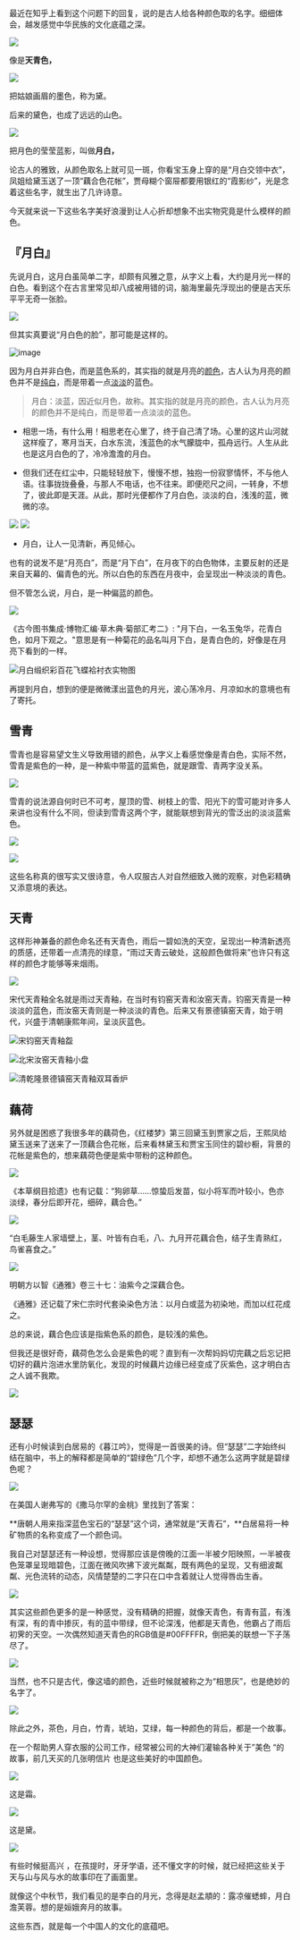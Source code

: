 
最近在知乎上看到这个问题下的回复，说的是古人给各种颜色取的名字。细细体会，越发感觉中华民族的文化底蕴之深。

![](http://upload-images.jianshu.io/upload_images/6943526-3d04ae6fea31f4df.jpg?imageMogr2/auto-orient/strip%7CimageView2/2/w/1240)


像是**天青色，**



![](http://upload-images.jianshu.io/upload_images/6943526-4d24be961ed61f6d.jpg?imageMogr2/auto-orient/strip%7CimageView2/2/w/1240)


把姑娘画眉的墨色，称为黛。

后来的黛色，也成了远远的山色。



![](http://upload-images.jianshu.io/upload_images/6943526-5d35548af3edc7d2.jpg?imageMogr2/auto-orient/strip%7CimageView2/2/w/1240)


把月色的莹莹蓝影，叫做**月白，**


论古人的雅致，从颜色取名上就可见一斑，你看宝玉身上穿的是“月白交领中衣”，凤姐给黛玉送了一顶“藕合色花帐”，贾母糊个窗屉都要用银红的“霞影纱”，光是念着这些名字，就生出了几许诗意。

今天就来说一下这些名字美好浪漫到让人心折却想象不出实物究竟是什么模样的颜色。



## 『月白』

先说月白，这月白虽简单二字，却颇有风雅之意，从字义上看，大约是月光一样的白色。看到这个在古言里常见却八成被用错的词，脑海里最先浮现出的便是古天乐平平无奇一张脸。



![](http://upload-images.jianshu.io/upload_images/6943526-c2f2a5033790c9e1.jpg?imageMogr2/auto-orient/strip%7CimageView2/2/w/1240)




但其实真要说“月白色的脸”，那可能是这样的。



![image](http://upload-images.jianshu.io/upload_images/6943526-3bc2685a3640a610.jpg?imageMogr2/auto-orient/strip%7CimageView2/2/w/1240)






因为月白并非白色，而是蓝色系的，其实指的就是月亮的[颜色](https://link.zhihu.com/?target=https%3A//baike.baidu.com/item/%25E9%25A2%259C%25E8%2589%25B2)，古人认为月亮的颜色并不是[纯白](https://link.zhihu.com/?target=https%3A//baike.baidu.com/item/%25E7%25BA%25AF%25E7%2599%25BD)，而是带着一点[淡淡](https://link.zhihu.com/?target=https%3A//baike.baidu.com/item/%25E6%25B7%25A1%25E6%25B7%25A1)的蓝色。



> 月白：淡蓝，因近似月色，故称。其实指的就是月亮的颜色，古人认为月亮的颜色并不是纯白，而是带着一点淡淡的蓝色。



- 相思一场，有什么用！相思老在心里了，终于自己清了场。心里的这片山河就这样瘦了，寒月当天，白水东流，浅蓝色的水气朦胧中，孤舟远行。人生从此也是这月白色的了，冷冷澹澹的月白。



- 但我们还在红尘中，只能轻轻放下，慢慢不想，独抱一份寂寥情怀，不与他人语。往事拢拢叠叠，与那人不电话，也不往来。即便咫尺之间，一转身，不想了，彼此即是天涯。从此，那时光便都作了月白色，淡淡的白，浅浅的蓝，微微的凉。

![](http://upload-images.jianshu.io/upload_images/6943526-7864885eba14456c.jpg?imageMogr2/auto-orient/strip%7CimageView2/2/w/1240)
![](http://upload-images.jianshu.io/upload_images/6943526-b3b10427bc80ca59.jpg?imageMogr2/auto-orient/strip%7CimageView2/2/w/1240)

- 月白，让人一见清新，再见倾心。

也有的说发不是“月亮白”，而是“月下白”，在月夜下的白色物体，主要反射的还是来自天幕的、偏青色的光。所以白色的东西在月夜中，会呈现出一种淡淡的青色。

但不管怎么说，月白，是一种偏蓝的颜色。



![](http://upload-images.jianshu.io/upload_images/6943526-2f3dcc1e4e778b18.jpg?imageMogr2/auto-orient/strip%7CimageView2/2/w/1240)




《古今图书集成·博物汇编·草木典·菊部汇考二》: "月下白，一名玉兔华，花青白色，如月下观之。"意思是有一种菊花的品名叫月下白，是青白色的，好像是在月亮下看到的一样。



![月白缎织彩百花飞蝶袷衬衣实物图](http://upload-images.jianshu.io/upload_images/6943526-198158cced2ec60c.jpg?imageMogr2/auto-orient/strip%7CimageView2/2/w/1240)



再提到月白，想到的便是微微漾出蓝色的月光，波心荡冷月、月凉如水的意境也有了寄托。





## 雪青

雪青也是容易望文生义导致用错的颜色，从字义上看感觉像是青白色，实际不然，雪青是紫色的一种，是一种紫中带蓝的蓝紫色，就是跟雪、青两字没关系。



![](http://upload-images.jianshu.io/upload_images/6943526-784b791c982fe5ca.jpg?imageMogr2/auto-orient/strip%7CimageView2/2/w/1240)




雪青的说法源自何时已不可考，屋顶的雪、树枝上的雪、阳光下的雪可能对许多人来讲也没有什么不同，但读到雪青这两个字，就能联想到背光的雪泛出的淡淡蓝紫色。



![](http://upload-images.jianshu.io/upload_images/6943526-ca6ce4c604207065.jpg?imageMogr2/auto-orient/strip%7CimageView2/2/w/1240)

![](http://upload-images.jianshu.io/upload_images/6943526-1ea7d385195424bc.jpg?imageMogr2/auto-orient/strip%7CimageView2/2/w/1240)


这些名称真的很写实又很诗意，令人叹服古人对自然细致入微的观察，对色彩精确又添意境的表达。





## 天青

这样形神兼备的颜色命名还有天青色，雨后一碧如洗的天空，呈现出一种清新透亮的质感，还带着一点清亮的绿意，“雨过天青云破处，这般颜色做将来”也许只有这样的颜色才能够等来烟雨。



![](http://upload-images.jianshu.io/upload_images/6943526-7889f4ac4ba2b46a.jpg?imageMogr2/auto-orient/strip%7CimageView2/2/w/1240)




宋代天青釉全名就是雨过天青釉，在当时有钧窑天青和汝窑天青。钧窑天青是一种淡淡的蓝色，而汝窑天青则是一种淡淡的青色。后来又有景德镇窑天青，始于明代，兴盛于清朝康熙年间，呈淡灰蓝色。

![宋钧窑天青釉盌](http://upload-images.jianshu.io/upload_images/6943526-3b1debe830291861.jpg?imageMogr2/auto-orient/strip%7CimageView2/2/w/1240)

![北宋汝窑天青釉小盘](http://upload-images.jianshu.io/upload_images/6943526-db5bfd1b6c0953b9.jpg?imageMogr2/auto-orient/strip%7CimageView2/2/w/1240)

![清乾隆景德镇窑天青釉双耳香炉](http://upload-images.jianshu.io/upload_images/6943526-05f0a4efabc89c91.jpg?imageMogr2/auto-orient/strip%7CimageView2/2/w/1240)

## 藕荷

另外就是困惑了我很多年的藕荷色，《红楼梦》第三回黛玉到贾家之后，王熙凤给黛玉送来了送来了一顶藕合色花帐，后来看林黛玉和贾宝玉同住的碧纱橱，背景的花帐是紫色的，想来藕荷色便是紫中带粉的这种颜色。



![](http://upload-images.jianshu.io/upload_images/6943526-6168fc05aeda8202.jpg?imageMogr2/auto-orient/strip%7CimageView2/2/w/1240)




《本草纲目拾遗》也有记载：“狗卵草……惊蛰后发苗，似小将军而叶较小，色亦淡绿，春分后即开花，细碎，藕合色。”



![](http://upload-images.jianshu.io/upload_images/6943526-479da9d2e6b4c7d9.jpg?imageMogr2/auto-orient/strip%7CimageView2/2/w/1240)




“白毛藤生人家墙壁上，茎、叶皆有白毛，八、九月开花藕合色，结子生青熟红，鸟雀喜食之。”



![](http://upload-images.jianshu.io/upload_images/6943526-33885012f6ec0c4e.jpg?imageMogr2/auto-orient/strip%7CimageView2/2/w/1240)




明朝方以智《通雅》卷三十七：油紫今之深藕合色。

《通雅》还记载了宋仁宗时代套染染色方法：以月白或蓝为初染地，而加以红花成之。

总的来说，藕合色应该是指紫色系的颜色，是较浅的紫色。

但我还是很好奇，藕荷色怎么会是紫色的呢？直到有一次帮妈妈切完藕之后忘记把切好的藕片泡进水里防氧化，发现的时候藕片边缘已经变成了灰紫色，这才明白古之人诚不我欺。



![](http://upload-images.jianshu.io/upload_images/6943526-0c35ba2b5bfc18b5.jpg?imageMogr2/auto-orient/strip%7CimageView2/2/w/1240)




## 瑟瑟

还有小时候读到白居易的《暮江吟》，觉得是一首很美的诗。但“瑟瑟”二字始终纠结在脑中，书上的解释都是简单的“碧绿色”几个字，却想不通怎么这两字就是碧绿色呢？



![](http://upload-images.jianshu.io/upload_images/6943526-fc631f9aa7931699.jpg?imageMogr2/auto-orient/strip%7CimageView2/2/w/1240)




在美国人谢弗写的《撒马尔罕的金桃》里找到了答案：

**唐朝人用来指深蓝色宝石的“瑟瑟”这个词，通常就是“天青石”，**白居易将一种矿物质的名称变成了一个颜色词。

我自己对瑟瑟还有一种设想，觉得那应该是傍晚的江面一半被夕阳映照，一半被夜色笼罩呈现暗碧色，江面在微风吹拂下波光粼粼，既有两色的呈现，又有细波粼粼、光色流转的动态，风情楚楚的二字只在口中含着就让人觉得唇齿生香。



![](http://upload-images.jianshu.io/upload_images/6943526-f9fa78113aad9901.jpg?imageMogr2/auto-orient/strip%7CimageView2/2/w/1240)






其实这些颜色更多的是一种感觉，没有精确的把握，就像天青色，有青有蓝，有浅有深，有的青中掺灰，有的蓝中带绿，但不论深浅，他都是天青色，他霸占了雨后初霁的天空。一次偶然知道天青色的RGB值是#00FFFFR，倒把美的联想一下子荡尽了。



![](http://upload-images.jianshu.io/upload_images/6943526-c1e6881d520b9827.jpg?imageMogr2/auto-orient/strip%7CimageView2/2/w/1240)




当然，也不只是古代，像这墙的颜色，近些时候就被称之为“相思灰”，也是绝妙的名字了。



![](http://upload-images.jianshu.io/upload_images/6943526-81ce7bd52ef459c1.jpg?imageMogr2/auto-orient/strip%7CimageView2/2/w/1240)

除此之外，茶色，月白，竹青，琥珀，艾绿，每一种颜色的背后，都是一个故事。



在一个帮助男人穿衣服的公司工作，经常被公司的大神们灌输各种关于”美色 “的故事，前几天买的几张明信片 也是这些美好的中国颜色。

![](http://upload-images.jianshu.io/upload_images/6943526-d2173f79e2b7a7ce.jpg?imageMogr2/auto-orient/strip%7CimageView2/2/w/1240)


这是霜。

![](http://upload-images.jianshu.io/upload_images/6943526-67753ecd0242d584.jpg?imageMogr2/auto-orient/strip%7CimageView2/2/w/1240)


这是黛。



![](http://upload-images.jianshu.io/upload_images/6943526-28cf7ebb631bd9e1.jpg?imageMogr2/auto-orient/strip%7CimageView2/2/w/1240)


有些时候挺高兴 ，在孩提时，牙牙学语，还不懂文字的时候，就已经把这些关于天与山与风与水的故事印在了画面里。

就像这个中秋节，我们看见的是李白的月光，念得是赵孟頫的：露凉催蟋蟀，月白澹芙蓉。想的是姮娥奔月的故事。

这些东西，就是每一个中国人的文化的底蕴吧。

